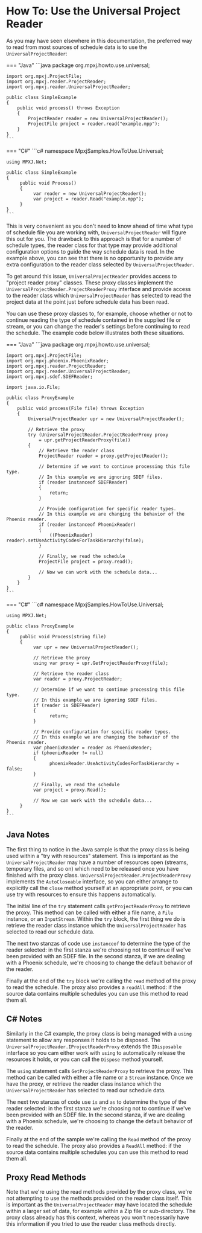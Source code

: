 # How To: Use the Universal Project Reader

As you may have seen elsewhere in this documentation, the preferred way to read
from most sources of schedule data is to use the `UniversalProjectReader`:

=== "Java"
	```java
	package org.mpxj.howto.use.universal;
	
	import org.mpxj.ProjectFile;
	import org.mpxj.reader.ProjectReader;
	import org.mpxj.reader.UniversalProjectReader;
	
	public class SimpleExample
	{
		public void process() throws Exception
		{
			ProjectReader reader = new UniversalProjectReader();
			ProjectFile project = reader.read("example.mpp");
		}
	}
	```
=== "C#"
	```c#
	namespace MpxjSamples.HowToUse.Universal;

	using MPXJ.Net;
		 
	public class SimpleExample
	{
		 public void Process()
		 {
			  var reader = new UniversalProjectReader();
			  var project = reader.Read("example.mpp");
		 }
	}
	```

This is very convenient as you don't need to know ahead of time what type of
schedule file you are working with, `UniversalProjectReader` will figure this
out for you. The drawback to this approach is that for a number of schedule
types, the reader class for that type may provide additional configuration
options to guide the way schedule data is read. In the example above, you can
see that there is no opportunity to provide any extra configuration to the
reader class selected by `UniversalProjectReader`.

To get around this issue, `UniversalProjectReader` provides access to "project
reader proxy" classes. These proxy classes implement the
`UniversalProjectReader.ProjectReaderProxy` interface and provide access to the
reader class which `UniversalProjectReader` has selected to read the project
data at the point just before schedule data has been read.

You can use these proxy classes to, for example, choose whether or not to
continue reading the type of schedule contained in the supplied file or stream,
or you can change the reader's settings before continuing to read the schedule.
The example code below illustrates both these situations.

=== "Java"
	```java
	package org.mpxj.howto.use.universal;
	
	import org.mpxj.ProjectFile;
	import org.mpxj.phoenix.PhoenixReader;
	import org.mpxj.reader.ProjectReader;
	import org.mpxj.reader.UniversalProjectReader;
	import org.mpxj.sdef.SDEFReader;
	
	import java.io.File;
	
	public class ProxyExample
	{
		public void process(File file) throws Exception
		{
			UniversalProjectReader upr = new UniversalProjectReader();
	
			// Retrieve the proxy
			try (UniversalProjectReader.ProjectReaderProxy proxy
				= upr.getProjectReaderProxy(file))
			{
				// Retrieve the reader class
				ProjectReader reader = proxy.getProjectReader();
	
				// Determine if we want to continue processing this file type.
				// In this example we are ignoring SDEF files.
				if (reader instanceof SDEFReader)
				{
					return;
				}
	
				// Provide configuration for specific reader types.
				// In this example we are changing the behavior of the Phoenix reader.
				if (reader instanceof PhoenixReader)
				{
					((PhoenixReader) reader).setUseActivityCodesForTaskHierarchy(false);
				}
	
				// Finally, we read the schedule
				ProjectFile project = proxy.read();
	
				// Now we can work with the schedule data...
			}
		}
	}
	```
=== "C#"
	```c#
	namespace MpxjSamples.HowToUse.Universal;
	
	using MPXJ.Net;
	
	public class ProxyExample
	{
		 public void Process(string file)
		 {
			  var upr = new UniversalProjectReader();
	
			  // Retrieve the proxy
			  using var proxy = upr.GetProjectReaderProxy(file);
			  
			  // Retrieve the reader class
			  var reader = proxy.ProjectReader;
	
			  // Determine if we want to continue processing this file type.
			  // In this example we are ignoring SDEF files.
			  if (reader is SDEFReader)
			  {
					return;
			  }
	
			  // Provide configuration for specific reader types.
			  // In this example we are changing the behavior of the Phoenix reader.
			  var phoenixReader = reader as PhoenixReader;
			  if (phoenixReader != null)
			  {
					phoenixReader.UseActivityCodesForTaskHierarchy = false;
			  }
	
			  // Finally, we read the schedule
			  var project = proxy.Read();
	
			  // Now we can work with the schedule data...
		 }
	}
	```

## Java Notes
The first thing to notice in the Java sample is that the proxy class is being
used within a "try with resources" statement. This is important as the
`UniversalProjectReader` may have a number of resources open  (streams, temporary
files, and so on) which need to be released once you have finished with the
proxy class. `UniversalProjectReader.ProjectReaderProxy` implements the
`AutoCloseable` interface, so you can either arrange to explicitly call the
`close` method yourself at an appropriate point, or you can use try with
resources to ensure this happens automatically.

The initial line of the `try` statement calls `getProjectReaderProxy` to
retrieve the proxy. This method can be called with either a file name, a `File`
instance, or an `InputStream`. Within the `try` block, the first thing we do is
retrieve the reader class instance which the `UniversalProjectReader` has
selected to read our schedule data.

The next two stanzas of code use `instanceof` to determine the type of the
reader selected: in the first stanza we're choosing not to continue if we've
been provided with an SDEF file. In the second stanza, if we are dealing with a
Phoenix schedule, we're choosing to change the default behavior of the reader.

Finally at the end of the `try` block we're calling the `read` method of the
proxy to read the schedule. The proxy also provides a `readAll` method: if the
source data contains multiple schedules you can use this method to read them
all.

## C\# Notes
Similarly in the C# example, the proxy class is being managed with a `using`
statement to allow any responses it holds to be disposed. The
`UniversalProjectReader.IProjectReaderProxy` extends the `IDisposable`
interface so you cam either work with `using` to automatically release the
resources it holds, or you can call the `Dispose` method yourself.

The `using` statement calls `GetProjectReaderProxy` to retrieve the proxy. This
method can be called with either a file name or a `Stream` instance. Once we
have the proxy, er retrieve the reader class instance which the
`UniversalProjectReader` has selected to read our schedule data.

The next two stanzas of code use `is` and `as` to determine the type of the
reader selected: in the first stanza we're choosing not to continue if we've
been provided with an SDEF file. In the second stanza, if we are dealing with a
Phoenix schedule, we're choosing to change the default behavior of the reader.

Finally at the end of the sample we're calling the `Read` method of the
proxy to read the schedule. The proxy also provides a `ReadAll` method: if the
source data contains multiple schedules you can use this method to read them
all.

## Proxy Read Methods
Note that we're using the read methods provided by the
proxy class, we're not attempting to use the methods provided on the reader
class itself. This is important as the `UniversalProjectReader` may have
located the schedule within a larger set of data, for example within a Zip file
or sub-directory. The proxy class already has this context, whereas you won't
necessarily have this information if you tried to use the reader class methods
directly. 
